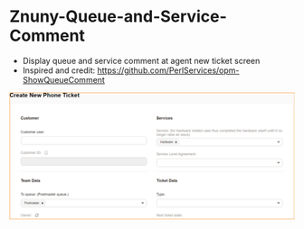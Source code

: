 # Znuny-Queue-and-Service-Comment
- Display queue and service comment at agent new ticket screen  
- Inspired and credit: https://github.com/PerlServices/opm-ShowQueueComment  

![queue_service_comment](queue_service_comment.png)
